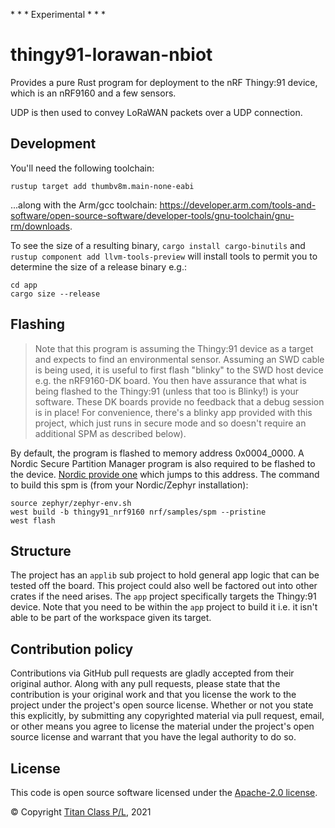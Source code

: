 \* \* \* Experimental \* \* \*

thingy91-lorawan-nbiot
===

Provides a pure Rust program for deployment to the nRF Thingy:91 device, which is an nRF9160
and a few sensors.

UDP is then used to convey LoRaWAN packets over a UDP connection.

Development
---

You'll need the following toolchain:

```
rustup target add thumbv8m.main-none-eabi
```

...along with the Arm/gcc toolchain: https://developer.arm.com/tools-and-software/open-source-software/developer-tools/gnu-toolchain/gnu-rm/downloads.

To see the size of a resulting binary,
`cargo install cargo-binutils` and `rustup component add llvm-tools-preview` will install tools to permit you to determine the size of a release binary e.g.:

```
cd app
cargo size --release
```

Flashing
---

> Note that this program is assuming the Thingy:91 device as a target and expects to find an environmental sensor.
> Assuming an SWD cable is being used, it is useful to first flash "blinky" to the SWD host device e.g. the
> nRF9160-DK board. You then have assurance that what is being flashed to the Thingy:91 (unless that too is Blinky!)
> is your software. These DK boards provide no feedback that a debug session is in place! For convenience, there's a
> blinky app provided with this project, which just runs in secure mode and so doesn't require an additional SPM as
> described below).

By default, the program is flashed to memory address 0x0004_0000. A Nordic Secure Partition Manager program is also required
to be flashed to the device. [Nordic provide one](https://github.com/nrfconnect/sdk-nrf/tree/master/samples/spm) which jumps
to this address. The command to build this spm is (from your Nordic/Zephyr installation):

```
source zephyr/zephyr-env.sh
west build -b thingy91_nrf9160 nrf/samples/spm --pristine
west flash
```

Structure
---

The project has an `applib` sub project to hold general app logic that can be tested off the board.
This project could also well be factored out into other crates if the need arises. The `app` project
specifically targets the Thingy:91 device. Note that you need to be within the `app` project
to build it i.e. it isn't able to be part of the workspace given its target.

## Contribution policy

Contributions via GitHub pull requests are gladly accepted from their original author. Along with any pull requests, please state that the contribution is your original work and that you license the work to the project under the project's open source license. Whether or not you state this explicitly, by submitting any copyrighted material via pull request, email, or other means you agree to license the material under the project's open source license and warrant that you have the legal authority to do so.

## License

This code is open source software licensed under the [Apache-2.0 license](./LICENSE).

© Copyright [Titan Class P/L](https://www.titanclass.com.au/), 2021
